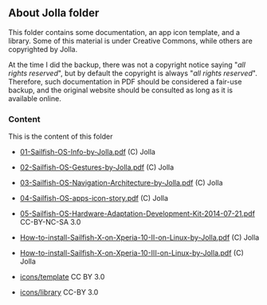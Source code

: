 ## About Jolla folder

This folder contains some documentation, an app icon template, and a library. Some of this material is under Creative Commons, while others are copyrighted by Jolla.

At the time I did the backup, there was not a copyright notice saying "*all rights reserved*", but by default the copyright is always "*all rights reserved*". Therefore, such documentation in PDF should be considered a fair-use backup, and the original website should be consulted as long as it is available online.

### Content

This is the content of this folder

* [01-Sailfish-OS-Info-by-Jolla.pdf](01-Sailfish-OS-Info-by-Jolla.pdf) (C) Jolla
* [02-Sailfish-OS-Gestures-by-Jolla.pdf](02-Sailfish-OS-Gestures-by-Jolla.pdf) (C) Jolla
* [03-Sailfish-OS-Navigation-Architecture-by-Jolla.pdf](03-Sailfish-OS-Navigation-Architecture-by-Jolla.pdf) (C) Jolla
* [04-Sailfish-OS-apps-icon-story.pdf](04-Sailfish-OS-apps-icon-story.pdf) (C) Jolla
* [05-Sailfish-OS-Hardware-Adaptation-Development-Kit-2014-07-21.pdf](05-Sailfish-OS-Hardware-Adaptation-Development-Kit-2014-07-21.pdf) CC-BY-NC-SA 3.0

* [How-to-install-Sailfish-X-on-Xperia-10-II-on-Linux-by-Jolla.pdf](How-to-install-Sailfish-X-on-Xperia-10-II-on-Linux-by-Jolla.pdf) (C) Jolla
* [How-to-install-Sailfish-X-on-Xperia-10-III-on-Linux-by-Jolla.pdf](How-to-install-Sailfish-X-on-Xperia-10-III-on-Linux-by-Jolla.pdf) (C) Jolla

* [icons/template](icons/template/) CC BY 3.0
* [icons/library](icons/library/) CC-BY 3.0

